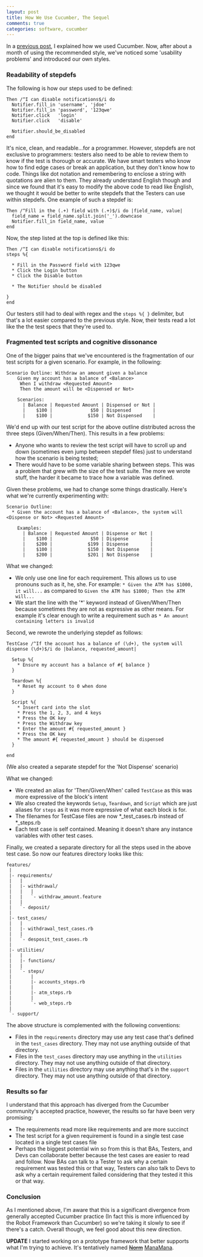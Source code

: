 ```yaml
---
layout: post
title: How We Use Cucumber, The Sequel
comments: true
categories: software, cucumber
---
```

In a [previous post](/2012/04/using-cucumber.html), I explained how we used Cucumber. Now, after about a month of using the recommended style, we've noticed some 'usability problems' and introduced our own styles.

### Readability of stepdefs
The following is how our steps used to be defined:

    Then /^I can disable notifications$/i do
      Notifier.fill_in 'username', 'jdoe'
      Notifier.fill_in 'password', '123qwe'
      Notifier.click   'login'
      Notifier.click   'disable'

      Notifier.should_be_disabled
    end

It's nice, clean, and readable...for a programmer. However, stepdefs are not exclusive to programmers: testers also need to be able to review them to know if the test is thorough or accurate. We have smart testers who know how to find edge cases or break an application, but they don't know how to code. Things like dot notation and remembering to enclose a string with quotations are alien to them. They already understand English though and since we found that it's easy to modify the above code to read like English, we thought it would be better to write stepdefs that the Testers can use within stepdefs. One example of such a stepdef is:

    Then /^Fill in the (.+) field with (.+)$/i do |field_name, value|
      field_name = field_name.split.join('_').downcase
      Notifier.fill_in field_name, value
    end

Now, the step listed at the top is defined like this:

    Then /^I can disable notifications$/i do
    steps %{

      * Fill in the Password field with 123qwe
      * Click the Login button
      * Click the Disable button

      * The Notifier should be disabled

    }
    end

Our testers still had to deal with regex and the `steps %{ }` delimiter, but that's a lot easier compared to the previous style. Now, their tests read a lot like the the test specs that they're used to.

### Fragmented test scripts and cognitive dissonance
One of the bigger pains that we've encountered is the fragmentation of our test scripts for a given scenario. For example, in the following:

    Scenario Outline: Withdraw an amount given a balance
        Given my account has a balance of <Balance>
         When I withdraw <Requested Amount>
         Then the amount will be <Dispensed or Not>

        Scenarios:
          | Balance | Requested Amount | Dispensed or Not |
          |    $100 |              $50 | Dispensed        |
          |    $100 |             $150 | Not Dispensed    |

We'd end up with our test script for the above outline distributed across the three steps (Given/When/Then). This results in a few problems:

 * Anyone who wants to review the test script will have to scroll up and down (sometimes even jump between stepdef files) just to understand how the scenario is being tested;
 * There would have to be some variable sharing between steps. This was a problem that grew with the size of the test suite. The more we wrote stuff, the harder it became to trace how a variable was defined.

Given these problems, we had to change some things drastically. Here's what we're currently experimenting with:

    Scenario Outline:
      * Given the account has a balance of <Balance>, the system will <Dispense or Not> <Requested Amount>

        Examples:
          | Balance | Requested Amount | Dispense or Not |
          |    $100 |              $50 | Dispense        |
          |    $200 |             $199 | Dispense        |
          |    $100 |             $150 | Not Dispense    |
          |    $200 |             $201 | Not Dispense    |

What we changed:

 * We only use one line for each requirement. This allows us to use pronouns such as it, he, she. For example: `* Given the ATM has $1000, it will...` as compared to `Given the ATM has $1000; Then the ATM will...`
 * We start the line with the '\*' keyword instead of Given/When/Then because sometimes they are not as expressive as other means. For example it's clear enough to write a requirement such as `* An amount containing letters is invalid`

Second, we rewrote the underlying stepdef as follows:

    TestCase /^If the account has a balance of (\d+), the system will dispense (\d+)$/i do |balance, requested_amount|

      Setup %{
        * Ensure my account has a balance of #{ balance }
      }

      Teardown %{
        * Reset my account to 0 when done
      }

      Script %{
        * Insert card into the slot
        * Press the 1, 2, 3, and 4 keys
        * Press the OK key
        * Press the Withdraw key
        * Enter the amount #{ requested_amount }
        * Press the OK key
        * The amount #{ requested_amount } should be dispensed
      }

    end

(We also created a separate stepdef for the 'Not Dispense' scenario)

What we changed:

 * We created an alias for 'Then/Given/When' called `TestCase` as this was more expressive of the block's intent
 * We also created the keywords `Setup`, `Teardown`, and `Script` which are just aliases for `steps` as it was more expressive of what each block is for.
 * The filenames for TestCase files are now \*\_test_cases.rb instead of \*\_steps.rb
 * Each test case is self contained. Meaning it doesn't share any instance variables with other test cases.

Finally, we created a separate directory for all the steps used in the above test case. So now our features directory looks like this:

    features/
     |
     |- requirements/
     |   |
     |   |- withdrawal/
     |   |   |
     |   |   `- withdraw_amount.feature
     |   |
     |   `- deposit/
     |
     |- test_cases/
     |   |
     |   |- withdrawal_test_cases.rb
     |   |
     |   `- desposit_test_cases.rb
     |
     |- utilities/
     |   |
     |   |- functions/
     |   |
     |   `- steps/
     |       |
     |       |- accounts_steps.rb
     |       |
     |       |- atm_steps.rb
     |       |
     |       `- web_steps.rb
     |
     `- support/

The above structure is complemented with the following conventions:

 * Files in the `requirements` directory may use any test case that's defined in the `test_cases` directory. They may not use anything outside of that directory.
 * Files in the `test_cases` directory may use anything in the `utilities` directory. They may not use anything outside of that directory.
 * Files in the `utilities` directory may use anything that's in the `support` directory. They may not use anything outside of that directory.

### Results so far
I understand that this approach has diverged from the Cucumber community's accepted practice, however, the results so far have been very promising:

 * The requirements read more like requirements and are more succinct
 * The test script for a given requirement is found in a single test case located in a single test cases file
 * Perhaps the biggest potential win so from this is that BAs, Testers, and Devs can collaborate better because the test cases are easier to read and follow. Now BAs can talk to a Tester to ask why a certain requirement was tested this or that way, Testers can also talk to Devs to ask why a certain requirement failed considering that they tested it this or that way.

### Conclusion
As I mentioned above, I'm aware that this is a significant divergence from generally accepted Cucumber practice (In fact this is more influenced by the Robot Framework than Cucumber) so we're taking it slowly to see if there's a catch. Overall though, we feel good about this new direction.

**UPDATE** I started working on a prototype framework that better supports what I'm trying to achieve. It's tentatively named [<del>Norm</del>](https://github.com/norm-framework/p4) [ManaMana](https://github.com/ManaManaFramework/manamana).
